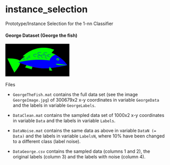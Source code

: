 # instance_selection
Prototype/Instance Selection for the 1-nn Classifier

#### George Dataset (George the fish)
<img src="https://github.com/LucyKuncheva/instance_selection/blob/master/GeorgeImage.jpg" width="200"/>

Files

  * `GeorgeTheFish.mat` contains the full data set (see the image `GeorgeImage.jpg`) of 300679x2 x-y coordinates in variable `GeorgeData` and the labels in variable `GeorgeLabels`. 

  * `DataClean.mat` contains the sampled data set of 1000x2 x-y coordinates in variable `Data` and the labels in variable `Labels`. 

  * `DataNoise.mat` contains the same data as above in variable `DataN (= Data)` and the labels in variable `LabelsN`, where 10% have been changed to a different class (label noise).
  
  * `DataGeorge.csv` contains the sampled data (columns 1 and 2), the original labels (column 3) and the labels with noise (column 4).
  
